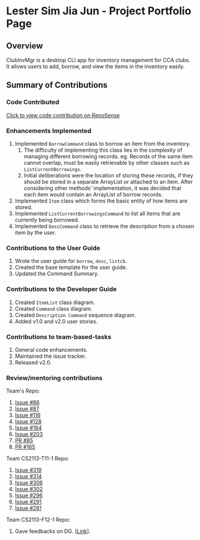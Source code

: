 # Lester Sim Jia Jun - Project Portfolio Page

## Overview
ClubInvMgr is a desktop CLI app for inventory management for CCA clubs. It allows users to add, borrow, and view the items in the inventory easily.

## Summary of Contributions
### Code Contributed
[Click to view code contribution on RepoSense](https://nus-cs2113-ay2122s2.github.io/tp-dashboard/?search=lestersimjj&sort=groupTitle&sortWithin=title&timeframe=commit&mergegroup=&groupSelect=groupByRepos&breakdown=true&checkedFileTypes=docs~functional-code~test-code~other&since=2022-02-18&tabOpen=true&tabType=authorship&tabAuthor=lestersimjj&tabRepo=AY2122S2-CS2113-F10-2%2Ftp%5Bmaster%5D&authorshipIsMergeGroup=false&authorshipFileTypes=docs~functional-code~test-code&authorshipIsBinaryFileTypeChecked=false)

### Enhancements Implemented
1. Implemented `BorrowCommand` class to borrow an item from the inventory.
   1. The difficulty of implementing this class lies in the complexity of managing different borrowing records. eg. Records of the same item cannot overlap, must be easily retrievable by other classes such as `ListCurrentBorrowings`.
   2. Initial deliberations were the location of storing these records, if they should be stored in a separate ArrayList or attached to an item. After considering other methods' implementation, it was decided that each item would contain an ArrayList of borrow records.
2. Implemented `Item` class which forms the basic entity of how items are stored.
3. Implemented `ListCurrentBorrowingsCommand` to list all items that are currently being borrowed.
4. Implemented `DescCommand` class to retrieve the description from a chosen item by the user.

### Contributions to the User Guide
1. Wrote the user guide for `borrow`, `desc`, `listcb`.
2. Created the base template for the user guide.
3. Updated the Command Summary.

### Contributions to the Developer Guide
1. Created `ItemList` class diagram.
2. Created `Command` class diagram.
3. Created `Description Command` sequence diagram.
4. Added v1.0 and v2.0 user stories.

### Contributions to team-based-tasks
1. General code enhancements.
2. Maintained the issue tracker.
3. Released v2.0.

### Review/mentoring contributions
Team's Repo:
1. [Issue #86](https://github.com/AY2122S2-CS2113-F10-2/tp/issues/86)
2. [Issue #87](https://github.com/AY2122S2-CS2113-F10-2/tp/issues/87)
3. [Issue #116](https://github.com/AY2122S2-CS2113-F10-2/tp/issues/116)
4. [Issue #128](https://github.com/AY2122S2-CS2113-F10-2/tp/issues/128)
5. [Issue #164](https://github.com/AY2122S2-CS2113-F10-2/tp/issues/164)
6. [Issue #203](https://github.com/AY2122S2-CS2113-F10-2/tp/issues/203)
7. [PR #85](https://github.com/AY2122S2-CS2113-F10-2/tp/pull/85)
8. [PR #165](https://github.com/AY2122S2-CS2113-F10-2/tp/pull/165)
 
Team CS2113-T11-1 Repo:
1. [Issue #319](https://github.com/AY2122S2-CS2113-T11-1/tp/issues/319)
2. [Issue #314](https://github.com/AY2122S2-CS2113-T11-1/tp/issues/314)
3. [Issue #306](https://github.com/AY2122S2-CS2113-T11-1/tp/issues/306)
4. [Issue #302](https://github.com/AY2122S2-CS2113-T11-1/tp/issues/302)
5. [Issue #296](https://github.com/AY2122S2-CS2113-T11-1/tp/issues/296)
6. [Issue #291](https://github.com/AY2122S2-CS2113-T11-1/tp/issues/291)
7. [Issue #281](https://github.com/AY2122S2-CS2113-T11-1/tp/issues/281)

Team CS2113-F12-1 Repo:
1. Gave feedbacks on DG. [[Link](https://github.com/nus-cs2113-AY2122S2/tp/pull/27/files)].